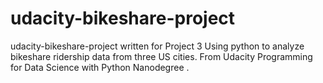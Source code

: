 # udacity-bikeshare-project
udacity-bikeshare-project written for Project 3 Using python to analyze bikeshare ridership data from three US cities. From Udacity Programming for Data Science with Python Nanodegree .